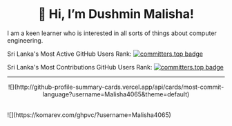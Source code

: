 <h1 align="center">👋 Hi, I’m Dushmin Malisha!</h1>

I am a keen learner who is interested in all sorts of things about computer engineering.
<!---
Malisha4065/Malisha4065 is a ✨ special ✨ repository because its `README.md` (this file) appears on your GitHub profile.
You can click the Preview link to take a look at your changes.
--->
Sri Lanka's Most Active GitHub Users Rank: [![committers.top badge](https://user-badge.committers.top/sri_lanka/Malisha4065.svg)](https://user-badge.committers.top/sri_lanka/Malisha4065)

Sri Lanka's Most Contributions GitHub Users Rank: [![committers.top badge](https://user-badge.committers.top/sri_lanka_public/Malisha4065.svg)](https://user-badge.committers.top/sri_lanka_public/Malisha4065)

<hr>
<p align="center">![](http://github-profile-summary-cards.vercel.app/api/cards/most-commit-language?username=Malisha4065&theme=default)</p>
<br>
![](https://komarev.com/ghpvc/?username=Malisha4065)
